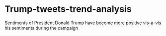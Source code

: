 # Trump-tweets-trend-analysis
Sentiments of President Donald Trump have become more positive vis-a-vis his sentiments during the campaign
